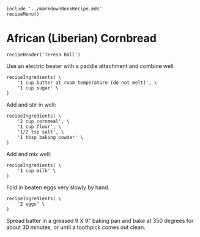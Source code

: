 ~~~ markdown-script
include '../markdownBookRecipe.mds'
recipeMenu()
~~~

# African (Liberian) Cornbread

~~~ markdown-script
recipeHeader('Teresa Ball')
~~~

Use an electric beater with a paddle attachment and combine well:

~~~ markdown-script
recipeIngredients( \
    '1 cup butter at room temperature (do not melt)', \
    '1 cup sugar' \
)
~~~

Add and stir in well:

~~~ markdown-script
recipeIngredients( \
    '2 cup cornmeal', \
    '1 cup flour', \
    '1/2 tsp salt', \
    '1 tbsp baking powder' \
)
~~~

Add and mix well:

~~~ markdown-script
recipeIngredients( \
    '1 cup milk' \
)
~~~

Fold in beaten eggs very slowly by hand.

~~~ markdown-script
recipeIngredients( \
    '2 eggs' \
)
~~~

Spread batter in a greased 9 X 9" baking pan and bake at 350 degrees for about 30 minutes, or until
a toothpick comes out clean.
